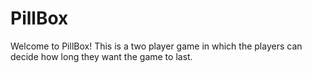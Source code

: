 # PillBox

Welcome to PillBox!
This is a two player game in which the players can decide how long they want the game to last.
